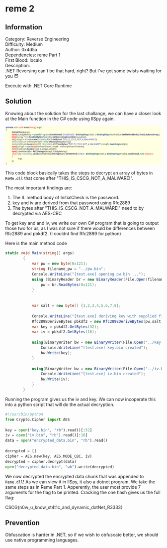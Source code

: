 # reme 2

## Information
Category: Reverse Engineering   
Difficulty: Medium   
Author: 0x4d5a   
Dependencies: reme Part 1   
First Blood: localo   
Description:   
.NET Reversing can't be that hard, right? But I've got some twists waiting for you 😈

Execute with .NET Core Runtime

## Solution

Knowing about the solution for the last challange, we can have a closer look at the Main function in the C# code using IlSpy again. 

![](ilspy1.png)

This code block basically takes the steps to decrypt an array of bytes in `ReMe.dll` that come after "THIS_IS_CSCG_NOT_A_MALWARE!".

The most important findings are:

1. The IL method body of InitialCheck is the password.
2. key and iv are derived from that password using Rfc2889 
3. The bytes after "THIS_IS_CSCG_NOT_A_MALWARE!" need to by decrypted via AES-CBC


To get key and and iv, we write our own C# program that is going to output those two for us, as I was not sure if there would be differences between
Rfc2889 and pbkdf2.  (I couldnt find Rfc2889 for python)

Here is the main method code

```C# 
static void Main(string[] args)
        {
            var pw = new byte[0x121];
            string filename_pw = "../pw.bin";
            Console.WriteLine("[test.exe] opening pw.bin ...");
            using (BinaryReader br = new BinaryReader(File.Open(filename_pw, FileMode.Open))) {
                pw = br.ReadBytes(0x121);
            }
           
          
            var salt = new byte[] {1,2,3,4,5,6,7,8};

			Console.WriteLine("[test.exe] deriving key with supplied file and salt");
            Rfc2898DeriveBytes pbkdf2 = new Rfc2898DeriveBytes(pw,salt,1000);
            var key = pbkdf2.GetBytes(32);
            var iv = pbkdf2.GetBytes(16);         

            using(BinaryWriter bw = new BinaryWriter(File.Open("../key.bin", FileMode.Create))) {
                Console.WriteLine("[test.exe] key.bin created");
				bw.Write(key);
            }

            using(BinaryWriter bw = new BinaryWriter(File.Open("../iv.bin", FileMode.Create))) {
				Console.WriteLine("[test.exe] iv.bin created");
                bw.Write(iv);
            }
        }
```
Running the program gives us the iv and key. We can now incoperate this into a python script that will do the actual decryption.

```python
#!/usr/bin/python
from Crypto.Cipher import AES

key = open("key.bin", "rb").read()[:32]
iv = open("iv.bin", "rb").read()[:16]
data = open("encrypted_data.bin", "rb").read()

decrypted = []
cipher = AES.new(key, AES.MODE_CBC, iv)
decrypted = cipher.decrypt(data)
open("decrypted_data.bin", "wb").write(decrypted)
```

We now decrypted the encrypted data chunk that was appended to `Reme.dll`!
As we can view it in IlSpy, it also a dotnet program. We take the same steps as in Reme Part 1.
Apperently, the user most provide 7 arguments for the flag to be printed. Cracking the one hash gives us the full flag:

CSCG{n0w_u_know_st4t1c_and_dynamic_dotNet_R3333}

## Prevention

Obfuscation is harder in .NET, so if we wish to obfuscate better, we should use native programming languages.
